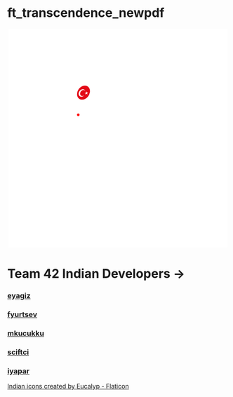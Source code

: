# ft_transcendence_newpdf

<p align="center">
    <img src="/logo.png"/>
</p>

# Team 42 Indian Developers ->
### [eyagiz](https://github.com/fleizean)
### [fyurtsev](https://github.com/fyurtsev)
### [mkucukku](https://github.com/mstfkucukkurt)
### [sciftci](https://github.com/temasictfic)
### [iyapar](https://github.com/ibrahimypr)

<a href="https://www.flaticon.com/free-icons/indian" title="indian icons">Indian icons created by Eucalyp - Flaticon</a>